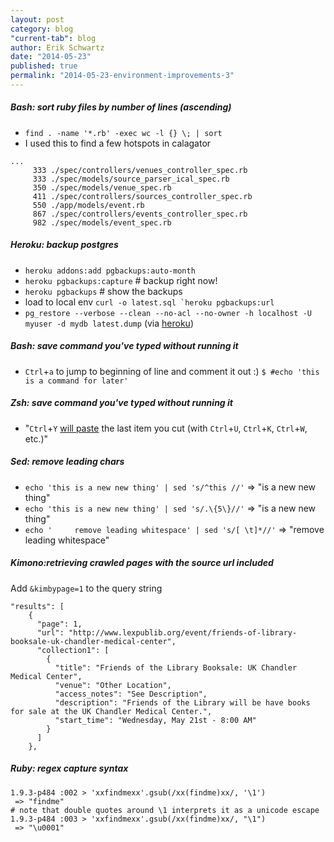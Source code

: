 ```yaml
---
layout: post
category: blog
"current-tab": blog
author: Erik Schwartz
date: "2014-05-23"
published: true
permalink: "2014-05-23-environment-improvements-3"
---
```


##### Bash: sort ruby files by number of lines (ascending)
* `find . -name '*.rb' -exec wc -l {} \; | sort`
* I used this to find a few hotspots in calagator

```
...
     333 ./spec/controllers/venues_controller_spec.rb
     333 ./spec/models/source_parser_ical_spec.rb
     350 ./spec/models/venue_spec.rb
     411 ./spec/controllers/sources_controller_spec.rb
     550 ./app/models/event.rb
     867 ./spec/controllers/events_controller_spec.rb
     982 ./spec/models/event_spec.rb
```

##### Heroku: backup postgres
* `heroku addons:add pgbackups:auto-month`
* `heroku pgbackups:capture` # backup right now!
* `heroku pgbackups` # show the backups
* load to local env ``curl -o latest.sql `heroku pgbackups:url``
* `pg_restore --verbose --clean --no-acl --no-owner -h localhost -U myuser -d mydb latest.dump` (via [heroku](https://devcenter.heroku.com/articles/heroku-postgres-import-export))

##### Bash: save command you've typed without running it
* `Ctrl`+`a` to jump to beginning of line and comment it out :) `$ #echo 'this is a command for later'`

##### Zsh: save command you've typed without running it
* "`Ctrl`+`Y` [will paste](http://unix.stackexchange.com/a/74187) the last item you cut (with `Ctrl`+`U`, `Ctrl`+`K`, `Ctrl`+`W`, etc.)"

##### Sed: remove leading chars
* `echo 'this is a new new thing' | sed 's/^this //'` => "is a new new thing"
*  `echo 'this is a new new thing' | sed 's/.\{5\}//'` => "is a new new thing"
*  `echo '     remove leading whitespace' | sed 's/[ \t]*//'` => "remove leading whitespace"


##### Kimono:retrieving crawled pages with the source url included
Add `&kimbypage=1` to the query string

```
"results": [
    {
      "page": 1,
      "url": "http://www.lexpublib.org/event/friends-of-library-booksale-uk-chandler-medical-center",
      "collection1": [
        {
          "title": "Friends of the Library Booksale: UK Chandler Medical Center",
          "venue": "Other Location",
          "access_notes": "See Description",
          "description": "Friends of the Library will be have books for sale at the UK Chandler Medical Center.",
          "start_time": "Wednesday, May 21st - 8:00 AM"
        }
      ]
    },
```

##### Ruby: regex capture syntax
```
1.9.3-p484 :002 > 'xxfindmexx'.gsub(/xx(findme)xx/, '\1')
 => "findme"
# note that double quotes around \1 interprets it as a unicode escape
1.9.3-p484 :003 > 'xxfindmexx'.gsub(/xx(findme)xx/, "\1")
 => "\u0001"
 ```
